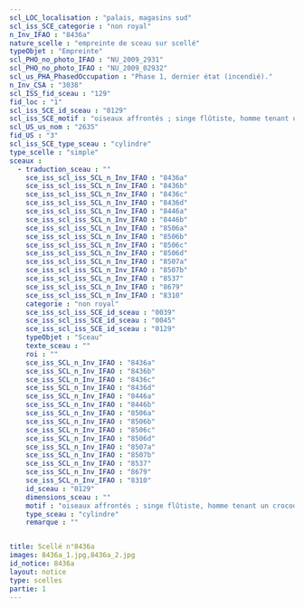 ```yaml
---
scl_LOC_localisation : "palais, magasins sud"
scl_iss_SCE_categorie : "non royal"
n_Inv_IFAO : "8436a"
nature_scelle : "empreinte de sceau sur scellé"
typeObjet : "Empreinte"
scl_PHO_no_photo_IFAO : "NU_2009_2931"
scl_PHO_no_photo_IFAO : "NU_2009_02932"
scl_us_PHA_PhasedOccupation : "Phase 1, dernier état (incendié)."
n_Inv_CSA : "3038"
scl_ISS_fid_sceau : "129"
fid_loc : "1"
scl_iss_SCE_id_sceau : "0129"
scl_iss_SCE_motif : "oiseaux affrontés ; singe flûtiste, homme tenant un crocodile ?, hippopotame, capriné, lézard ; crocodiles tête-bêche, lion, insecte,abeille ; homme sautant?, animal couché..."
scl_US_us_nom : "2635"
fid_US : "3"
scl_iss_SCE_type_sceau : "cylindre"
type_scelle : "simple"
sceaux :
  - traduction_sceau : ""
    sce_iss_scl_iss_SCL_n_Inv_IFAO : "8436a"
    sce_iss_scl_iss_SCL_n_Inv_IFAO : "8436b"
    sce_iss_scl_iss_SCL_n_Inv_IFAO : "8436c"
    sce_iss_scl_iss_SCL_n_Inv_IFAO : "8436d"
    sce_iss_scl_iss_SCL_n_Inv_IFAO : "8446a"
    sce_iss_scl_iss_SCL_n_Inv_IFAO : "8446b"
    sce_iss_scl_iss_SCL_n_Inv_IFAO : "8506a"
    sce_iss_scl_iss_SCL_n_Inv_IFAO : "8506b"
    sce_iss_scl_iss_SCL_n_Inv_IFAO : "8506c"
    sce_iss_scl_iss_SCL_n_Inv_IFAO : "8506d"
    sce_iss_scl_iss_SCL_n_Inv_IFAO : "8507a"
    sce_iss_scl_iss_SCL_n_Inv_IFAO : "8507b"
    sce_iss_scl_iss_SCL_n_Inv_IFAO : "8537"
    sce_iss_scl_iss_SCL_n_Inv_IFAO : "8679"
    sce_iss_scl_iss_SCL_n_Inv_IFAO : "8310"
    categorie : "non royal"
    sce_iss_scl_iss_SCE_id_sceau : "0039"
    sce_iss_scl_iss_SCE_id_sceau : "0045"
    sce_iss_scl_iss_SCE_id_sceau : "0129"
    typeObjet : "Sceau"
    texte_sceau : ""
    roi : ""
    sce_iss_SCL_n_Inv_IFAO : "8436a"
    sce_iss_SCL_n_Inv_IFAO : "8436b"
    sce_iss_SCL_n_Inv_IFAO : "8436c"
    sce_iss_SCL_n_Inv_IFAO : "8436d"
    sce_iss_SCL_n_Inv_IFAO : "8446a"
    sce_iss_SCL_n_Inv_IFAO : "8446b"
    sce_iss_SCL_n_Inv_IFAO : "8506a"
    sce_iss_SCL_n_Inv_IFAO : "8506b"
    sce_iss_SCL_n_Inv_IFAO : "8506c"
    sce_iss_SCL_n_Inv_IFAO : "8506d"
    sce_iss_SCL_n_Inv_IFAO : "8507a"
    sce_iss_SCL_n_Inv_IFAO : "8507b"
    sce_iss_SCL_n_Inv_IFAO : "8537"
    sce_iss_SCL_n_Inv_IFAO : "8679"
    sce_iss_SCL_n_Inv_IFAO : "8310"
    id_sceau : "0129"
    dimensions_sceau : ""
    motif : "oiseaux affrontés ; singe flûtiste, homme tenant un crocodile ?, hippopotame, capriné, lézard ; crocodiles tête-bêche, lion, insecte,abeille ; homme sautant?, animal couché..."
    type_sceau : "cylindre"
    remarque : ""


title: Scellé n°8436a
images: 8436a_1.jpg,8436a_2.jpg
id_notice: 8436a
layout: notice
type: scelles
partie: 1
---
```

